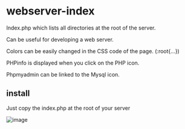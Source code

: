 # webserver-index
Index.php which lists all directories at the root of the server.

Can be useful for developing a web server.

Colors can be easily changed in the CSS code of the page. (:root{...})

PHPinfo is displayed when you click on the PHP icon.

Phpmyadmin can be linked to the Mysql icon.

## install
Just copy the index.php at the root of your server

![image](https://github.com/uprisingweb/webserver-index/assets/39047087/2cabca6d-2956-4e29-8184-62390c1b0ec2)
